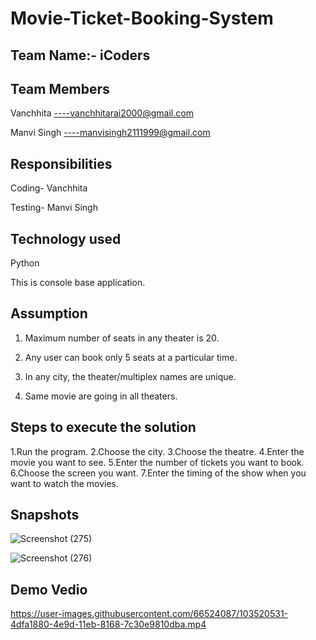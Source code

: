 # Movie-Ticket-Booking-System
Team Name:- iCoders
--------------------

Team Members
-------------
Vanchhita ----vanchhitarai2000@gmail.com

Manvi Singh ----manvisingh2111999@gmail.com

Responsibilities
-----------------
Coding- Vanchhita

Testing- Manvi Singh

Technology used
----------------
Python

This is console base application.

Assumption
-----------

1. Maximum number of seats in any theater is 20.

2. Any user can book only 5 seats at a particular time.

3. In any city, the theater/multiplex names are unique.

4. Same movie are going in all theaters.

Steps to execute the solution
--------------------------------
1.Run the program.
2.Choose the city.
3.Choose the theatre.
4.Enter the movie you want to see.
5.Enter the number of tickets you want to book.
6.Choose the screen you want.
7.Enter the timing of the show when you want to watch the movies.


Snapshots
---------------
![Screenshot (275)](https://user-images.githubusercontent.com/66524087/103521157-5010a700-4e9e-11eb-826f-d5ab17d16612.png)

![Screenshot (276)](https://user-images.githubusercontent.com/66524087/103521160-51da6a80-4e9e-11eb-8b15-2422f01369f1.png)

Demo Vedio
------------

https://user-images.githubusercontent.com/66524087/103520531-4dfa1880-4e9d-11eb-8168-7c30e9810dba.mp4

